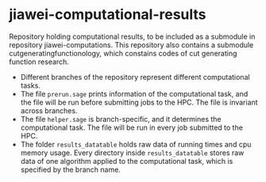 # jiawei-computational-results
Repository holding computational results, to be included as a submodule in repository jiawei-computations. This repository also contains a submodule cutgeneratingfunctionology, which constains codes of cut generating function research. 

- Different branches of the repository represent different computational tasks. 
- The file `prerun.sage` prints information of the computational task, and the file will be run before submitting jobs to the HPC. The file is invariant across branches.
- The file `helper.sage` is branch-specific, and it determines the computational task. The file will be run in every job submitted to the HPC.
- The folder `results_datatable` holds raw data of running times and cpu memory usage. Every directory inside `results_datatable` stores raw data of one algorithm applied to the computational task, which is specified by the branch name.
